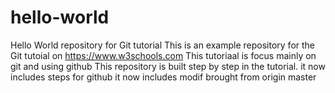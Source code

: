 # hello-world
Hello World repository for Git tutorial
This is an example repository for the Git tutoial on https://www.w3schools.com
This tutoriaal is focus mainly on git and using github
This repository is built step by step in the tutorial.
it now includes steps for github
it now includes modif brought from origin master
